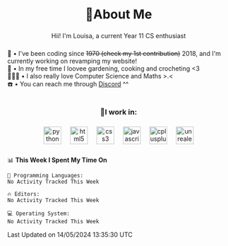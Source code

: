 <h1 align="center">🩷About Me</h1>

###

<p align="center">Hii! I'm Louisa, a current Year 11 CS enthusiast</p>

###

<p align="left">🎀 • I've been coding since <s>1970 (check my 1st contribution)</s> 2018, and I'm currently working on revamping my website! <br>💌 • In my free time I loovee gardening, cooking and crocheting <3<br>👩🏽‍💻 • I also really love Computer Science and Maths >.< <br> ☎️ • You can reach me through <a href="https://discordapp.com/users/930765087583633468">Discord</a> ^^ 
  
###

<h1 align="left"></h1>

###

<h1 align="left"></h1>

###

<h3 align="center">🌸I work in:</h3>

###

<div align="center">
  <img src="https://cdn.jsdelivr.net/gh/devicons/devicon/icons/python/python-original.svg" height="40" alt="python logo"  />
  <img width="12" />
  <img src="https://cdn.jsdelivr.net/gh/devicons/devicon/icons/html5/html5-original.svg" height="40" alt="html5 logo"  />
  <img width="12" />
  <img src="https://cdn.jsdelivr.net/gh/devicons/devicon/icons/css3/css3-original.svg" height="40" alt="css3 logo"  />
  <img width="12" />
  <img src="https://cdn.jsdelivr.net/gh/devicons/devicon/icons/javascript/javascript-original.svg" height="40" alt="javascript logo"  />
  <img width="12" />
  <img src="https://cdn.jsdelivr.net/gh/devicons/devicon/icons/cplusplus/cplusplus-original.svg" height="40" alt="cplusplus logo"  />
  <img width="12" />
  <img src="https://cdn.jsdelivr.net/gh/devicons/devicon/icons/unrealengine/unrealengine-original.svg" height="40" alt="unrealengine logo"  />
</div>

### 

<!--START_SECTION:waka-->
📊 **This Week I Spent My Time On** 

```text
💬 Programming Languages: 
No Activity Tracked This Week

🔥 Editors: 
No Activity Tracked This Week

💻 Operating System: 
No Activity Tracked This Week
```


 Last Updated on 14/05/2024 13:35:30 UTC
<!--END_SECTION:waka-->
